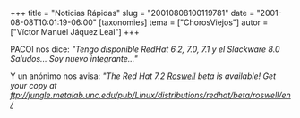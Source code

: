 +++
title = "Noticias Rápidas"
slug = "20010808100119781"
date = "2001-08-08T10:01:19-06:00"
[taxonomies]
tema = ["ChorosViejos"]
autor = ["Víctor Manuel Jáquez Leal"]
+++

PACOI nos dice: *"Tengo disponible RedHat 6.2, 7.0, 7.1 y el Slackware
8.0 Saludos... Soy nuevo integrante..."*

Y un anónimo nos avisa: *"The Red Hat 7.2 <u>Roswell</u> beta is
available! Get your copy at
<ftp://jungle.metalab.unc.edu/pub/Linux/distributions/redhat/beta/roswell/en/>*
